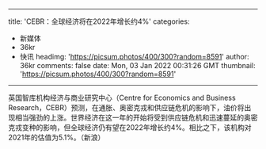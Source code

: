 
---
title: 'CEBR：全球经济将在2022年增长约4%'
categories: 
 - 新媒体
 - 36kr
 - 快讯
headimg: 'https://picsum.photos/400/300?random=8591'
author: 36kr
comments: false
date: Mon, 03 Jan 2022 00:31:26 GMT
thumbnail: 'https://picsum.photos/400/300?random=8591'
---

<div>   
英国智库机构经济与商业研究中心（Centre for Economics and Business Research，CEBR）预测，在通胀、奥密克戎和供应链危机的影响下，油价将出现相当强劲的上涨。世界经济在这一年的开始将受到供应链危机和迅速蔓延的奥密克戎变种的影响，但全球经济仍有望在2022年增长约4%。相比之下，该机构对2021年的估值为5.1%。（新浪）  
</div>
            